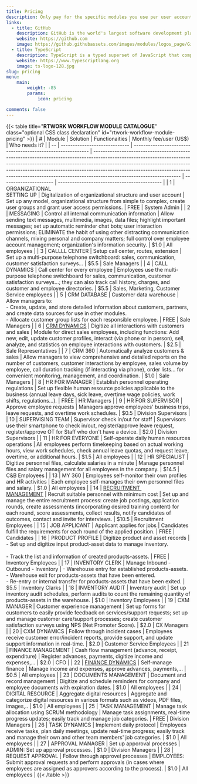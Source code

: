 ```yaml
---
title: Pricing
description: Only pay for the specific modules you use per user account, ensuring maximum efficiency and productivity while minimizing costs.
links:
  - title: GitHub
    description: GitHub is the world's largest software development platform.
    website: https://github.com
    image: https://github.githubassets.com/images/modules/logos_page/GitHub-Mark.png
  - title: TypeScript
    description: TypeScript is a typed superset of JavaScript that compiles to plain JavaScript.
    website: https://www.typescriptlang.org
    image: ts-logo-128.jpg
slug: pricing
menu:
    main: 
        weight: -85
        params:
            icon: pricing

comments: false
---
```


{{< table title="<b>RTWORK WORKFLOW MODULE CATALOGUE</b>" class="optional CSS class declaration" id="rtwork-workflow-module-pricing" >}}
| #  | Module                        | Solution                                                    | Functionaities                                                                                                                                                                                                                                                                                                                                                | Monthly fee/user (US$) | Who needs it?                                |
| -- | ----------------------------- | ----------------------------------------------------------- | ------------------------------------------------------------------------------------------------------------------------------------------------------------------------------------------------------------------------------------------------------------------------------------------------------------------------------------------------------------- | ---------------------- | -------------------------------------------- |
| 1  | ORGANIZATIONAL <br>SETTING UP | Digitalization of organizational structure and user account | Set up any model, organizational structure from simple to complex, create user groups and grant user access permissions.                                                                                                                                                                                                                                      | FREE                   | System Admin                                 |
| 2  | MESSAGING                     | Control all internal communication information              | Allow sending text messages, multimedia, images, data files; highlight important messages; set up automatic reminder chat bots; user interaction permissions; ELIMINATE the habit of using other distracting communication channels, mixing personal and company matters; full control over employee account management; organization's information security. | $1.0                   | All employees                                |
| 3  | CALLLL CENTER                 | Setup call center, routes, extension                        | Set up a multi-purpose telephone switchboard: sales, communication, customer satisfaction surveys...                                                                                                                                                                                                                                                          | $5.5                   | Sale Managers                                |
| 4  | CALL DYNAMICS                 | Call center for every employee                              | Employees use the multi-purpose telephone switchboard for sales, communication, customer satisfaction surveys...; they can also track call history, charges, and customer and employee directories.                                                                                                                                                           | $5.5                   | Sales, Marketing, Customer Service employees |
| 5  | CRM DATABASE                  | Customer data warehouse                                     | Allow managers to:<br>\- Create, update, and store detailed information about customers, partners, and create data sources for use in other modules.<br>\- Allocate customer group lists for each responsible employee.                                                                                                                                       | FREE                   | Sale Managers                                |
| 6  | [CRM DYNAMICS](/apps/crm-dynamics/)                  | Digitize all interactions with customers and sales          | Module for direct sales employees, including functions: Add new, edit, update customer profiles, interact (via phone or in person), sell, analyze, and statistics on employee interactions with customers.                                                                                                                                                    | $2.5                   | Sale Representatives                         |
| 7  | CRM 360                       | Automatically analyze customers & sales                     | Allow managers to view comprehensive and detailed reports on the number of customers, customer interactions by employee, sales volume by employee, call duration tracking (if interacting via phone), order lists... for convenient monitoring, management, and coordination.                                                                                 | $1.0                   | Sale Managers                                |
| 8  | HR FOR MANAGER                | Establish personnel operating regulations                   | Set up flexible human resource policies applicable to the business (annual leave days, sick leave, overtime wage policies, work shifts, regulations...).                                                                                                                                                                                                      | FREE                   | HR Managers                                  |
| 9  | HR FOR SUPERVISOR             | Approve employee requests                                   | Managers approve employees' business trips, leave requests, and overtime work schedules.                                                                                                                                                                                                                                                                      | $0.5                   | Division Supervisors                         |
| 10 | SUPERVISING TEAM              | Supervisor check in/out for staff                           | Supervisors use their smartphone to check in/out, register/approve leave request, register/approve OT for Staff who don't have a device.                                                                                                                                                                                                                      | $2.0                   | Division Supervisors                         |
| 11 | HR FOR EVERYONE               | Self-operate daily human resources operations               | All employees perform timekeeping based on actual working hours, view work schedules, check annual leave quotas, and request leave, overtime, or additional hours.                                                                                                                                                                                            | $1.5                   | All employees                                |
| 12 | HR SPECIALIST                 | Digitize personnel files, calculate salaries in a minute    | Manage personnel files and salary management for all employees in the company.                                                                                                                                                                                                                                                                                | $14.5                  | C&B Employees                                |
| 13 | MY 360                        | Employees self-monitor their own profiles and HR activities | Each employee self-manages their own personnel files and salary.                                                                                                                                                                                                                                                                                              | $1.0                   | All employees                                |
| 14 | [RECRUITMENT <br>MANAGEMENT](/apps/recruit-dynamics/)    | Recruit suitable personnel with minimum cost                | Set up and manage the entire recruitment process: create job postings, application rounds, create assessments (incorporating desired training content) for each round, score assessments, collect results, notify candidates of outcomes, contact and invite for interviews.                                                                                  | $10.5                  | Recruitment Employees                        |
| 15 | JOB APPLICANT                 | Applicant applies for jobs                                  | Candidates fulfill the requirements for each round of the applied position.                                                                                                                                                                                                                                                                                   | FREE                   | Candidates                                   |
| 16 | PRODUCT PROFILE               | Digitize product and asset records                          | \- Set up and digitize input product-asset data to manage inventory.<br><br>\- Track the list and information of created products-assets.                                                                                                                                                                                                                     | FREE                   | Inventory Employees                          |
| 17 | INVENTORY CLERK               | Manage Inbound - Outbound - Inventory                       | \- Warehouse entry for established products-assets.<br>\- Warehouse exit for products-assets that have been entered.<br>\- Re-entry or internal transfer for products-assets that have been exited.                                                                                                                                                           | $5.5                   | Inventory Clarks                             |
| 18 | INVENTORY AUDIT               | Inventory audit                                             | Set up inventory audit schedules, perform audits to count the remaining quantity of products-assets in the warehouse.                                                                                                                                                                                                                                         | $1.0                   | Inventory Employees                          |
| 19 | CXM MANAGER                   | Customer experience management                              | Set up forms for customers to easily provide feedback on services/support requests; set up and manage customer care/support processes; create customer satisfaction surveys using NPS (Net Promoter Score).                                                                                                                                                   | $2.0                   | CX Managers                                  |
| 20 | CXM DYNAMICS                  | Follow through incident cases                               | Employees receive customer error/incident reports, provide support, and update support information in real-time.                                                                                                                                                                                                                                              | $2.0                   | Customer Service Employees                   |
| 21 | FINANCE MANAGEMENT            | Cash flow management (advance, receipt, expenditure)        | Register advances, payments, digitize income and expenses,...                                                                                                                                                                                                                                                                                                 | $2.0                   | CFO                                          |
| 22 | [FINANCE DYNAMICS](/apps/finance-dynamics/)              | Self-manage finance                                         | Manage income and expenses, approve advances, payments,...                                                                                                                                                                                                                                                                                                    | $0.5                   | All employees                                |
| 23 | DOCUMENTS MANAGEMENT          | Document and record management                              | Digitize and schedule reminders for company and employee documents with expiration dates.                                                                                                                                                                                                                                                                     | $1.0                   | All employees                                |
| 24 | DIGITAL RESOURCE              | Aggregate digital resources                                 | Aggregate and categorize digital resources in various formats such as videos, PDF files, images,..                                                                                                                                                                                                                                                            | $1.0                   | All employees                                |
| 25 | TASK MANAGEMENT               | Manage task allocation using SCRUM methodology              | Manage task assignments, real-time progress updates; easily track and manage job categories.                                                                                                                                                                                                                                                                  | FREE                   | Division Managers                            |
| 26 | TASK DYNAMICS                 | Implement daily protocol                                    | Employees receive tasks, plan daily meetings, update real-time progress; easily track and manage their own and other team members' job categories.                                                                                                                                                                                                            | $1.0                   | All employees                                |
| 27 | APPROVAL MANAGER              | Set up apporoval processes                                  | ADMIN: Set up approval processes.                                                                                                                                                                                                                                                                                                                             | $1.0                   | Division Managers                            |
| 28 | REQUEST APPROVAL              | Follow through approvel processes                           | EMPLOYEES: Submit approval requests and perform approvals (in cases where employees are assigned as approvers according to the process).                                                                                                                                                                                                                      | $1.0                   | All employees                                |
{{< /table >}}